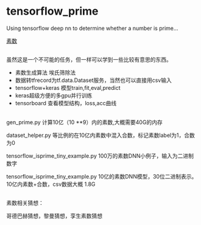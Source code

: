 # tensorflow_prime
Using tensorflow deep nn to determine whether a number is prime...

[素数](https://github.com/wangruichens/notes/blob/master/prime%20number/prime.pdf)

##

虽然这是一个不可能的任务，但一样可以学到一些比较有意思的东西。

* 素数生成算法 埃氏筛除法
* 数据转tfrecord为tf.data.Dataset服务，当然也可以直接用csv输入
* tensorflow+keras 模型train,fit,eval,predict
* keras超级方便的多gpu并行训练
* tensorboard 查看模型结构，loss,acc曲线

##

gen_prime.py 计算10亿（10 **9）内的素数,大概需要40G的内存

dataset_helper.py 等比例的在10亿内素数中混入合数，标记素数label为1，合数为0

tensorflow_isprime_tiny_example.py 100万的素数DNN小例子，输入为二进制数字

tensorflow_isprime_tiny_example.py 10亿的素数DNN模型，30位二进制表示。10亿内素数+合数，csv数据大概 1.8G

##
素数相关猜想：

哥德巴赫猜想，黎曼猜想，孪生素数猜想